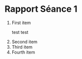 <h1>Rapport Séance 1</h1>	

<ol>
  <li>First item
    <p> test test </p></li>
  <li>Second item</li>
  <li>Third item</li>
  <li>Fourth item</li>
</ol>
    
